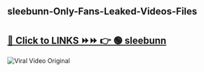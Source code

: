 
 ## sleebunn-Only-Fans-Leaked-Videos-Files

# <h2><a href="https://mediaupload.pro?sleebunn">🔗 Click to LINKS ⏩⏩ 👉 🟢 sleebunn </a></h2>

<a href="https://mediaupload.pro?sleebunn" rel="nofollow" data-target="animated-image.originalLink"><img src="https://i.ibb.co.com/xMMVF88/686577567.gif" alt="Viral Video Original" style="max-width: 100%; display: inline-block;" data-target="animated-image.originalImage"></a>